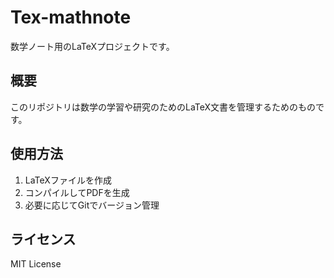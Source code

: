 # Tex-mathnote

数学ノート用のLaTeXプロジェクトです。

## 概要

このリポジトリは数学の学習や研究のためのLaTeX文書を管理するためのものです。

## 使用方法

1. LaTeXファイルを作成
2. コンパイルしてPDFを生成
3. 必要に応じてGitでバージョン管理

## ライセンス

MIT License
